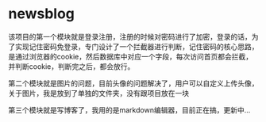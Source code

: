 # newsblog

该项目的第一个模块就是登录注册，注册的时候对密码进行了加密，登录的话，为了实现记住密码免登录，专门设计了一个拦截器进行判断，记住密码的核心思路，是通过浏览器的cookie，然后数据库中对应一个字段，每次访问首页都会拦截，并判断cookie，判断完之后，都会放行。

第二个模块就是图片的问题，目前头像的问题解决了，用户可以自定义上传头像，关于图片，我是放到了单独的文件夹，没有跟项目放在一块

第三个模块就是写博客了，我用的是markdown编辑器，目前正在搞，更新中...
